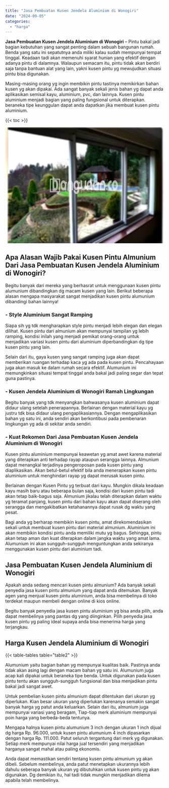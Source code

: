 ```yaml
---
title: "Jasa Pembuatan Kusen Jendela Aluminium di Wonogiri"
date: "2024-09-05"
categories: 
  - "harga"
---
```


**Jasa Pembuatan Kusen Jendela Aluminium di Wonogiri** – Pintu bakal jadi bagian kebutuhan yang sangat penting dalam sebuah bangunan rumah. Benda yang satu ini sepatutnya anda miliki kalau sudah mempunyai tempat tinggal. Keadaan tadi akan memenuhi syarat hunian yang efektif dengan adanya pintu di dalamnya. Walaupun semacam itu, pintu tidak akan berdiri saja tanpa bantuan alat yang lain, yakni kusen pintu yg mewujudkan situasi pintu bisa digunakan.

Masing-masing orang yg ingin membikin pintu tastinya memikirkan bahan kusen yg akan dipakai. Ada sangat banyak sekali jenis bahan yg dapat anda aplikasikan semisal kayu, aluminium, pvc, dan lainnya. Kusen pintu aluminium menjadi bagian yang paling fungsional untuk diterapkan. beraneka tipe keunggulan dapat anda dapatkan jika membuat kusen pintu aluminium.

{{< toc >}}

![Jasa Pembuatan Kusen Jendela Aluminium di Wonogiri](/images/harga-kusen-jendela-alumunium-23.png)

## Apa Alasan Wajib Pakai Kusen Pintu Almunium Dari Jasa Pembuatan Kusen Jendela Aluminium di Wonogiri?

Begitu banyak dari mereka yang berhasrat untuk menggunaan kusen pintu alumunium dibandingkan dg macam kusen yang lain. Berikut beberapa alasan mengapa masyarakat sangat menjadikan kusen pintu alumunium dibandingi bahan lainnya!

### \- Style Aluminium Sangat Ramping

Siapa sih yg tdk mengharapkan style pintu menjadi lebih elegan dan elegan dilihat. Kusen pintu dari almunium akan mempunyai tampilan yg lebih ramping, kondisi inilah yang menjadi pemikat orang-orang untuk menjadikan variasi kusen pintu dari aluminium diperbandingkan dg tipe kusen pintu yang lain.

Selain dari itu, gaya kusen yang sangat ramping juga akan dapat memberikan ruangan terhadap kaca yg ada pada kusen pintu. Pencahayaan juga akan masuk ke dalam rumah secara efektif. Alumunium ini memungkinkan situasi tempat tinggal anda bakal jadi paling segar dan tepat guna pastinya.

### \- Kusen Jendela Aluminium di Wonogiri Ramah Lingkungan

Begitu banyak yang tdk menyangkan bahwasanya kusen aluminium dapat didaur ulang setelah penerapannya. Berlainan dengan material kayu yg justru tdk bisa didaur ulang pengaplikasiannya. Dengan mengaplikasikan bahan yg satu ini, anda sendiri akan berkontibusi pada pembenaran lingkungan yg ada di sekitar anda sendiri.

### \- Kuat Rekomen Dari Jasa Pembuatan Kusen Jendela Aluminium di Wonogiri

Kusen pintu aluminium mempunyai keawetan yg amat awet karena material yang diterapkan anti terhadap rayap ataupun serangga lainnya. Almunium dapat menangkal terjadinya pengeroposan pada kusen pintu yang diaplikasikan. Akan betul-betul efektif bila anda menerapkan kusen pintu aluminium untuk menghindari rayap yg dapat merusak kusen pintu.

Berlainan dengan Kusen Pintu yg terbuat dari kayu. Mungkin dikala keadaan kayu masih baru atau beberapa bulan saja, kondisi dari kusen pintu tadi akan tetap baik-bagus saja. Almunium jikalau telah diterapkan dalam waktu yg teramat panjang, kusen pintu dari bahan kayu akan dapat diserang oleh serangga dan mengakibatkan ketahanannya dapat rusak dg waktu yang pesat.

Bagi anda yg berharap membikin kusen pintu, amat direkomendasikan sekali untuk membuat kusen pintu dari material almunium. Aluminium ini akan membikin kondisi pintu anda memiliki mutu yg bagus. Sehingga, pintu akan tetap aman dan kuat diterapkan dalam jangka waktu yang amat lama. Alumunium ini akan sungguh-sungguh menguntungkan anda sekiranya menggunakan kusen pintu dari aluminium tadi.

## Jasa Pembuatan Kusen Jendela Aluminium di Wonogiri

Apakah anda sedang mencari kusen pintu almunium? Ada banyak sekali penyedia jasa kusen pintu almunium yang dapat anda ditemukan. Banyak agen yang menjual kusen pintu aluminium, anda bisa membelinya di toko terdekat maupun membeli dengan online di kios online.

Begitu banyak penyedia jasa kusen pintu aluminium yg bisa anda pilih, anda dapat membelinya yang pantas dg yang diinginkan. Pilih penyedia jasa kusen pintu yg paling ideal supaya anda bisa menerima harga yang terjangkau.

## Harga Kusen Jendela Aluminium di Wonogiri

{{< table-tables table="table2" >}}

Alumunium yaitu bagian bahan yg mempunyai kualitas baik. Pastinya anda tidak akan asing lagi dengan macam bahan yg satu ini. Alumunium juga acap kali dipakai untuk beraneka tipe benda. Untuk digunakan pada kusen pintu tentu akan sungguh-sungguh fungsional dan bisa menjadikan pintu bakal jadi sangat awet.

Untuk pembelian kusen pintu almunium dapat ditentukan dari ukuran yg diperlukan. Kian besar ukuran yang diperlukan karenanya semakin sangat banyak harga yg patut anda keluarkan. Selain dari itu, almunium juga mempunyai variasi yang beragam, Tiap-tiap merk aluminium mempunyai poin harga yang berbeda-beda tentunya.

Mengapa halnya kusen pintu alumunium 3 inch dengan ukuran 1 inch dijual dg harga Rp. 96.000, untuk kusen pintu alumunium 4 inch dipasarkan dengan harga Rp. 111.000. Patut seluruh tergantung dari merk yg digunakan. Setiap merk mempunyai nilai harga jual tersendiri yang menjadikan harganya sangat mahal atau paling ekonomis.

Anda dapat memastikan sendiri tentang kusen pintu almunium yg akan dibeli. Sebelum membelinya, anda patut menetapkan ukurannya lebih dahulu seberapa banyak ukuran yg dibutuhkan untuk kusen pintu yg akan digunakan. Dg demikian itu, hal tadi tidak mungkin menjadikan dilema apabila telah membelinya.
